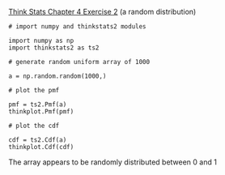 [Think Stats Chapter 4 Exercise 2](http://greenteapress.com/thinkstats2/html/thinkstats2005.html#toc41) (a random distribution)

```{python}
# import numpy and thinkstats2 modules

import numpy as np
import thinkstats2 as ts2

# generate random uniform array of 1000

a = np.random.random(1000,)

# plot the pmf

pmf = ts2.Pmf(a)
thinkplot.Pmf(pmf)

# plot the cdf

cdf = ts2.Cdf(a)
thinkplot.Cdf(cdf)

```

The array appears to be randomly distributed between 0 and 1
